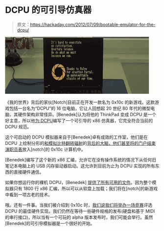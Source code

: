# DCPU 的可引导仿真器

> 原文：<https://hackaday.com/2012/07/09/bootable-emulator-for-the-dcpu/>

![](img/bd7e5f44cffe0fbaa522e2212266ce9d.png "dcpu")

《我的世界》背后的家伙[Notch]目前正在开发一款名为 0x10c 的新游戏。这款游戏包括一台名为“DCPU”的 16 位电脑，它让人回想起 20 世纪 80 年代的微型电脑，其硬件架构非常怪异。[Benedek]认为将他的 ThinkPad 变成 DCPU 是一个好主意，所以他[为 DCPU](http://www.youtube.com/watch?v=UqefqWol1Cw)编写了一个可引导的 x86 仿真器，它完全符合当前的 DCPU 规范。

这个可启动的 DCPU 模拟器来自于[Benedek]卓有成效的工作室，他们是在 DCPU 上绘制分形的[和模拟比特翻转辐射](http://www.youtube.com/watch?v=uQyNIhderlw&feature=channel&list=UL)的[背后的大脑，他们甚至将](http://www.youtube.com/watch?v=yrKyc6omR1c&feature=channel&list=UL)[的门户结束演职员表](http://www.youtube.com/watch?v=Dul0XaV4Dzk&feature=channel&list=UL)放入[notch]的 0x10c 计算机中。

[Benedek]编写了这个新的 x86 汇编，允许它在没有操作系统的情况下从任何旧笔记本电脑上的 USB 闪存驱动器启动。这允许到目前为止为 DCPU 实现的所有东西的直接硬件通信。

如果你想运行你的裸机 DCPU，[Benedek] [提供了所有可用的文件](https://bitbucket.org/benedek/x86-dcpu/)。因为整个模拟器只有 1800 行 x86 汇编，所以可以从软盘上加载；我们将在[notch]的新游戏中看到一项古老的技术。

哦。还有一件事。当我们被介绍到 0x10c 时，[我们说我们将举办一场竞赛](http://hackaday.com/2012/04/08/getting-12-year-olds-to-learn-assembly-programming/)评选 DCPU 的最佳硬件实现。我们仍然在等待一些硬件规格的发布(硬盘和基于 MIDI 的串行接口)，所以当有一个可玩的 alpha 版本发布时，我们可能会举行。虽然[Benedek]的可引导模拟器是一个很好的开始。